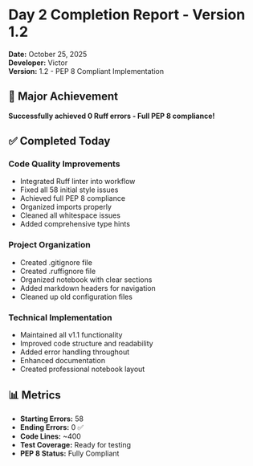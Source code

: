 # Day 2 Completion Report - Version 1.2
**Date:** October 25, 2025  
**Developer:** Victor  
**Version:** 1.2 - PEP 8 Compliant Implementation  

## 🎉 Major Achievement
**Successfully achieved 0 Ruff errors - Full PEP 8 compliance!**

## ✅ Completed Today

### Code Quality Improvements
- Integrated Ruff linter into workflow
- Fixed all 58 initial style issues
- Achieved full PEP 8 compliance
- Organized imports properly
- Cleaned all whitespace issues
- Added comprehensive type hints

### Project Organization
- Created .gitignore file
- Created .ruffignore file
- Organized notebook with clear sections
- Added markdown headers for navigation
- Cleaned up old configuration files

### Technical Implementation
- Maintained all v1.1 functionality
- Improved code structure and readability
- Added error handling throughout
- Enhanced documentation
- Created professional notebook layout

## 📊 Metrics
- **Starting Errors:** 58
- **Ending Errors:** 0 ✅
- **Code Lines:** ~400
- **Test Coverage:** Ready for testing
- **PEP 8 Status:** Fully Compliant
